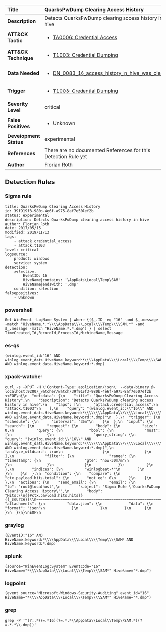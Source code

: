 | Title                    | QuarksPwDump Clearing Access History       |
|:-------------------------|:------------------|
| **Description**          | Detects QuarksPwDump clearing access history in hive |
| **ATT&amp;CK Tactic**    |  <ul><li>[TA0006: Credential Access](https://attack.mitre.org/tactics/TA0006)</li></ul>  |
| **ATT&amp;CK Technique** | <ul><li>[T1003: Credential Dumping](https://attack.mitre.org/techniques/T1003)</li></ul>  |
| **Data Needed**          | <ul><li>[DN_0083_16_access_history_in_hive_was_cleared](../Data_Needed/DN_0083_16_access_history_in_hive_was_cleared.md)</li></ul>  |
| **Trigger**              | <ul><li>[T1003: Credential Dumping](../Triggers/T1003.md)</li></ul>  |
| **Severity Level**       | critical |
| **False Positives**      | <ul><li>Unknown</li></ul>  |
| **Development Status**   | experimental |
| **References**           |  There are no documented References for this Detection Rule yet  |
| **Author**               | Florian Roth |


## Detection Rules

### Sigma rule

```
title: QuarksPwDump Clearing Access History
id: 39f919f3-980b-4e6f-a975-8af7e507ef2b
status: experimental
description: Detects QuarksPwDump clearing access history in hive
author: Florian Roth
date: 2017/05/15
modified: 2019/11/13
tags:
    - attack.credential_access
    - attack.t1003
level: critical
logsource:
    product: windows
    service: system
detection:
    selection:
        EventID: 16
        HiveName|contains: '\AppData\Local\Temp\SAM'
        HiveName|endswith: '.dmp'
    condition: selection
falsepositives:
    - Unknown

```





### powershell
    
```
Get-WinEvent -LogName System | where {($_.ID -eq "16" -and $_.message -match "HiveName.*.*\\\\AppData\\\\Local\\\\Temp\\\\SAM.*" -and $_.message -match "HiveName.*.*.dmp") } | select TimeCreated,Id,RecordId,ProcessId,MachineName,Message
```


### es-qs
    
```
(winlog.event_id:"16" AND winlog.event_data.HiveName.keyword:*\\\\AppData\\\\Local\\\\Temp\\\\SAM* AND winlog.event_data.HiveName.keyword:*.dmp)
```


### xpack-watcher
    
```
curl -s -XPUT -H \'Content-Type: application/json\' --data-binary @- localhost:9200/_watcher/watch/39f919f3-980b-4e6f-a975-8af7e507ef2b <<EOF\n{\n  "metadata": {\n    "title": "QuarksPwDump Clearing Access History",\n    "description": "Detects QuarksPwDump clearing access history in hive",\n    "tags": [\n      "attack.credential_access",\n      "attack.t1003"\n    ],\n    "query": "(winlog.event_id:\\"16\\" AND winlog.event_data.HiveName.keyword:*\\\\\\\\AppData\\\\\\\\Local\\\\\\\\Temp\\\\\\\\SAM* AND winlog.event_data.HiveName.keyword:*.dmp)"\n  },\n  "trigger": {\n    "schedule": {\n      "interval": "30m"\n    }\n  },\n  "input": {\n    "search": {\n      "request": {\n        "body": {\n          "size": 0,\n          "query": {\n            "bool": {\n              "must": [\n                {\n                  "query_string": {\n                    "query": "(winlog.event_id:\\"16\\" AND winlog.event_data.HiveName.keyword:*\\\\\\\\AppData\\\\\\\\Local\\\\\\\\Temp\\\\\\\\SAM* AND winlog.event_data.HiveName.keyword:*.dmp)",\n                    "analyze_wildcard": true\n                  }\n                }\n              ],\n              "filter": {\n                "range": {\n                  "timestamp": {\n                    "gte": "now-30m/m"\n                  }\n                }\n              }\n            }\n          }\n        },\n        "indices": [\n          "winlogbeat-*"\n        ]\n      }\n    }\n  },\n  "condition": {\n    "compare": {\n      "ctx.payload.hits.total": {\n        "not_eq": 0\n      }\n    }\n  },\n  "actions": {\n    "send_email": {\n      "email": {\n        "to": "root@localhost",\n        "subject": "Sigma Rule \'QuarksPwDump Clearing Access History\'",\n        "body": "Hits:\\n{{#ctx.payload.hits.hits}}{{_source}}\\n================================================================================\\n{{/ctx.payload.hits.hits}}",\n        "attachments": {\n          "data.json": {\n            "data": {\n              "format": "json"\n            }\n          }\n        }\n      }\n    }\n  }\n}\nEOF\n
```


### graylog
    
```
(EventID:"16" AND HiveName.keyword:*\\\\AppData\\\\Local\\\\Temp\\\\SAM* AND HiveName.keyword:*.dmp)
```


### splunk
    
```
(source="WinEventLog:System" EventCode="16" HiveName="*\\\\AppData\\\\Local\\\\Temp\\\\SAM*" HiveName="*.dmp")
```


### logpoint
    
```
(event_source="Microsoft-Windows-Security-Auditing" event_id="16" HiveName="*\\\\AppData\\\\Local\\\\Temp\\\\SAM*" HiveName="*.dmp")
```


### grep
    
```
grep -P '^(?:.*(?=.*16)(?=.*.*\\AppData\\Local\\Temp\\SAM.*)(?=.*.*\\.dmp))'
```



